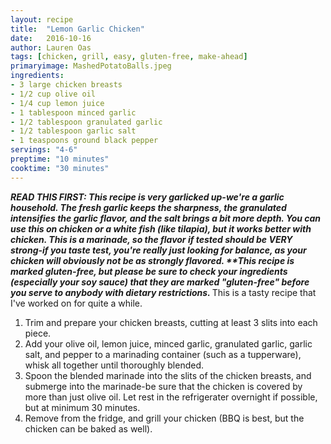 ```yaml
---
layout: recipe
title:  "Lemon Garlic Chicken"
date:   2016-10-16
author: Lauren Oas
tags: [chicken, grill, easy, gluten-free, make-ahead]
primaryimage: MashedPotatoBalls.jpeg
ingredients:
- 3 large chicken breasts 
- 1/2 cup olive oil
- 1/4 cup lemon juice
- 1 tablespoon minced garlic
- 1/2 tablespoon granulated garlic
- 1/2 tablespoon garlic salt
- 1 teaspoons ground black pepper
servings: "4-6"
preptime: "10 minutes"
cooktime: "30 minutes"
---
```

<b><em>READ THIS FIRST: This recipe is very garlicked up-we're a garlic household. The fresh garlic keeps the sharpness, the granulated intensifies the garlic flavor, and the salt brings a bit more depth. You can use this on chicken or a white fish (like tilapia), but it works better with chicken. This is a marinade, so the flavor if tested should be VERY strong-if you taste test, you're really just looking for balance, as your chicken will obviously not be as strongly flavored. **This recipe is marked gluten-free, but please be sure to check your ingredients (especially your soy sauce) that they are marked "gluten-free" before you serve to anybody with dietary restrictions. </em></b>
This is a tasty recipe that I've worked on for quite a while. 

1. Trim and prepare your chicken breasts, cutting at least 3 slits into each piece.
2. Add your olive oil, lemon juice, minced garlic, granulated garlic, garlic salt, and pepper to a marinading container (such as a tupperware), whisk all together until thoroughly blended.
3. Spoon the blended marinade into the slits of the chicken breasts, and submerge into the marinade-be sure that the chicken is covered by more than just olive oil. Let rest in the refrigerater overnight if possible, but at minimum 30 minutes.
4. Remove from the fridge, and grill your chicken (BBQ is best, but the chicken can be baked as well).